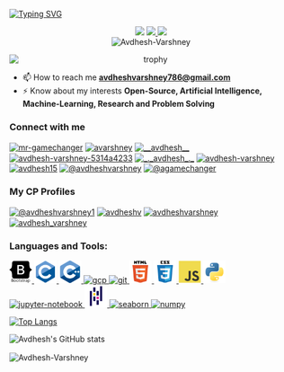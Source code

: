 [![Typing SVG](https://readme-typing-svg.herokuapp.com?font=Fira+Code&size=30&pause=600&center=true&vCenter=true&multiline=true&width=1000&height=100&lines=Hello+%F0%9F%91%8B%2C+I'm+Avdhesh+Varshney;Passionate+%F0%9F%A4%96+Machine+Learning+Engineer+from+India)](https://git.io/typing-svg)


<!-- ---------------------------------------------------------------------------------------------------------------------------------------------------- -->
<p align="center">
  <a href="https://avdhesh-portfolio.netlify.app/"><img height="30" src="https://img.shields.io/badge/Portfolio-Click-%230e75b6"></a>
  <a href="https://www.linkedin.com/in/avdhesh-varshney-5314a4233/" target="_blank"><img height="30" src="https://img.shields.io/badge/LinkedIn-Click-%230e75b6">     <a href="https://twitter.com/__avdhesh__" target="_blank"><img height="30" src="https://img.shields.io/badge/Twitter-Click-%230e75b6"></a>
<br>
  <img  height="30" src="https://komarev.com/ghpvc/?username=Avdhesh-Varshney&label=Profile%20views&color=0e75b6&logo=appveyor" alt="Avdhesh-Varshney" />
</p>
<!-- ---------------------------------------------------------------------------------------------------------------------------------------------------- -->


<!-- ---------------------------------------------------------------------------------------------------------------------------------------------------- -->
<div align="center">
  <img src="https://github-profile-trophy.vercel.app/?username=Avdhesh-Varshney&theme=onestar&row=1&column=8" alt="trophy" style="display: block; margin: 0 auto;">
</div>
<!-- ---------------------------------------------------------------------------------------------------------------------------------------------------- -->


<!-- ---------------------------------------------------------------------------------------------------------------------------------------------------- -->
<!-- [![@Avdhesh-Varshney's Holopin board](https://holopin.me/Avdhesh-Varshney)](https://holopin.io/@Avdhesh-Varshney) -->
<!-- ---------------------------------------------------------------------------------------------------------------------------------------------------- -->


<!-- ---------------------------------------------------------------------------------------------------------------------------------------------------- -->
- 📫 How to reach me **avdheshvarshney786@gmail.com**
- ⚡ Know about my interests **Open-Source, Artificial Intelligence, Machine-Learning, Research and Problem Solving**
<!-- ---------------------------------------------------------------------------------------------------------------------------------------------------- -->


<!-- ---------------------------------------------------------------------------------------------------------------------------------------------------- -->
<h3 align="left">Connect with me</h3>
<p align="left">
<a href="https://codepen.io/mr-gamechanger" target="_blank"><img align="center" src="https://raw.githubusercontent.com/rahuldkjain/github-profile-readme-generator/master/src/images/icons/Social/codepen.svg" alt="mr-gamechanger" height="30" width="40" /></a>
<a href="https://dev.to/avarshney" target="blank"><img align="center" src="https://raw.githubusercontent.com/rahuldkjain/github-profile-readme-generator/master/src/images/icons/Social/devto.svg" alt="avarshney" height="30" width="40" /></a>
<a href="https://twitter.com/__avdhesh__" target="blank"><img align="center" src="https://raw.githubusercontent.com/rahuldkjain/github-profile-readme-generator/master/src/images/icons/Social/twitter.svg" alt="__avdhesh__" height="30" width="40" /></a>
<a href="https://linkedin.com/in/avdhesh-varshney-5314a4233" target="blank"><img align="center" src="https://raw.githubusercontent.com/rahuldkjain/github-profile-readme-generator/master/src/images/icons/Social/linked-in-alt.svg" alt="avdhesh-varshney-5314a4233" height="30" width="40" /></a>
<a href="https://instagram.com/_._avdhesh_._" target="blank"><img align="center" src="https://raw.githubusercontent.com/rahuldkjain/github-profile-readme-generator/master/src/images/icons/Social/instagram.svg" alt="_._avdhesh_._" height="30" width="40" /></a>
<a href="https://stackoverflow.com/users/avdhesh-varshney" target="blank"><img align="center" src="https://raw.githubusercontent.com/rahuldkjain/github-profile-readme-generator/master/src/images/icons/Social/stack-overflow.svg" alt="avdhesh-varshney" height="30" width="40" /></a>
<a href="https://kaggle.com/avdhesh15" target="blank"><img align="center" src="https://raw.githubusercontent.com/rahuldkjain/github-profile-readme-generator/master/src/images/icons/Social/kaggle.svg" alt="avdhesh15" height="30" width="40" /></a>
<a href="https://medium.com/@avdheshvarshney" target="blank"><img align="center" src="https://raw.githubusercontent.com/rahuldkjain/github-profile-readme-generator/master/src/images/icons/Social/medium.svg" alt="@avdheshvarshney" height="30" width="40" /></a>
<a href="https://hashnode.com/@agamechanger" target="blank"><img align="center" src="https://raw.githubusercontent.com/rahuldkjain/github-profile-readme-generator/master/src/images/icons/Social/hashnode.svg" alt="@agamechanger" height="30" width="40" /></a>
</p>
<!-- ---------------------------------------------------------------------------------------------------------------------------------------------------- -->


<!-- ---------------------------------------------------------------------------------------------------------------------------------------------------- -->
<h3 align="left">My CP Profiles</h3>
<p align="left">
<a href="https://www.hackerrank.com/avdheshvarshney1" target="blank"><img align="center" src="https://raw.githubusercontent.com/rahuldkjain/github-profile-readme-generator/master/src/images/icons/Social/hackerrank.svg" alt="@avdheshvarshney1" height="30" width="40" /></a>
<a href="https://codeforces.com/profile/avdheshv" target="blank"><img align="center" src="https://raw.githubusercontent.com/rahuldkjain/github-profile-readme-generator/master/src/images/icons/Social/codeforces.svg" alt="avdheshv" height="30" width="40" /></a>
<a href="https://www.leetcode.com/avdheshvarshney" target="blank"><img align="center" src="https://raw.githubusercontent.com/rahuldkjain/github-profile-readme-generator/master/src/images/icons/Social/leet-code.svg" alt="avdheshvarshney" height="30" width="40" /></a>
<a href="https://auth.geeksforgeeks.org/user/avdhesh_varshney" target="blank"><img align="center" src="https://raw.githubusercontent.com/rahuldkjain/github-profile-readme-generator/master/src/images/icons/Social/geeks-for-geeks.svg" alt="avdhesh_varshney" height="30" width="40" /></a>
</p>
<!-- ---------------------------------------------------------------------------------------------------------------------------------------------------- -->


<!-- ---------------------------------------------------------------------------------------------------------------------------------------------------- -->
<h3 align="left">Languages and Tools:</h3>
<p align="left">
  <a href="https://getbootstrap.com" target="_blank" rel="noreferrer"> <img src="https://raw.githubusercontent.com/devicons/devicon/master/icons/bootstrap/bootstrap-plain-wordmark.svg" alt="bootstrap" width="40" height="40"/> </a> 
  <a href="https://www.cprogramming.com/" target="_blank" rel="noreferrer"> <img src="https://raw.githubusercontent.com/devicons/devicon/master/icons/c/c-original.svg" alt="c" width="40" height="40"/> </a> 
  <a href="https://www.w3schools.com/cpp/" target="_blank" rel="noreferrer"> <img src="https://raw.githubusercontent.com/devicons/devicon/master/icons/cplusplus/cplusplus-original.svg" alt="cplusplus" width="40" height="40"/> </a> 
  <a href="https://cloud.google.com" target="_blank" rel="noreferrer"> <img src="https://www.vectorlogo.zone/logos/google_cloud/google_cloud-icon.svg" alt="gcp" width="40" height="40"/> </a> 
  <a href="https://git-scm.com/" target="_blank" rel="noreferrer"> <img src="https://www.vectorlogo.zone/logos/git-scm/git-scm-icon.svg" alt="git" width="40" height="40"/> </a> 
  <a href="https://www.w3.org/html/" target="_blank" rel="noreferrer"> <img src="https://raw.githubusercontent.com/devicons/devicon/master/icons/html5/html5-original-wordmark.svg" alt="html5" width="40" height="40"/> </a> 
  <a href="https://www.w3schools.com/css/" target="_blank" rel="noreferrer"> <img src="https://raw.githubusercontent.com/devicons/devicon/master/icons/css3/css3-original-wordmark.svg" alt="css3" width="40" height="40"/> </a> 
  <a href="https://developer.mozilla.org/en-US/docs/Web/JavaScript" target="_blank" rel="noreferrer"> <img src="https://raw.githubusercontent.com/devicons/devicon/master/icons/javascript/javascript-original.svg" alt="javascript" width="40" height="40"/> </a> 
  <a href="https://www.python.org" target="_blank" rel="noreferrer"> <img src="https://raw.githubusercontent.com/devicons/devicon/master/icons/python/python-original.svg" alt="python" width="40" height="40"/> </a> 
  <a href="https://jupyter.org/" target="_blank" rel="noreferrer"> <img src="https://upload.wikimedia.org/wikipedia/commons/thumb/3/38/Jupyter_logo.svg/1767px-Jupyter_logo.svg.png" alt="jupyter-notebook" width="40" height="40"/> </a> 
  <a href="https://pandas.pydata.org/" target="_blank" rel="noreferrer"> <img src="https://raw.githubusercontent.com/devicons/devicon/2ae2a900d2f041da66e950e4d48052658d850630/icons/pandas/pandas-original.svg" alt="pandas" width="40" height="40"/> </a> 
  <a href="https://seaborn.pydata.org/" target="_blank" rel="noreferrer"> <img src="https://seaborn.pydata.org/_images/logo-mark-lightbg.svg" alt="seaborn" width="40" height="40"/> </a>
  <a href="https://https://numpy.pydata.org/" target="_blank" rel="noreferrer"> <img src="https://www.svgrepo.com/show/354127/numpy.svg" alt="numpy" width="40" height="40"/> </a>
</p>
<!-- ---------------------------------------------------------------------------------------------------------------------------------------------------- -->


<!-- ---------------------------------------------------------------------------------------------------------------------------------------------------- -->
[![Top Langs](https://github-readme-stats-two-nu-79.vercel.app/api/top-langs/?username=Avdhesh-Varshney&layout=compact&theme=merko)](https://github.com/Avdhesh-Varshney/github-readme-stats)
<!-- ---------------------------------------------------------------------------------------------------------------------------------------------------- -->


<!-- ---------------------------------------------------------------------------------------------------------------------------------------------------- -->
![Avdhesh's GitHub stats](https://github-readme-stats-two-nu-79.vercel.app/api?username=Avdhesh-Varshney&show_icons=true&theme=merko)
<!-- ---------------------------------------------------------------------------------------------------------------------------------------------------- -->


<!-- ---------------------------------------------------------------------------------------------------------------------------------------------------- -->
<p><img align="center" src="https://github-readme-streak-stats.herokuapp.com/?user=Avdhesh-Varshney&theme=merko" alt="Avdhesh-Varshney" /> </p> 
<!-- ---------------------------------------------------------------------------------------------------------------------------------------------------- -->
